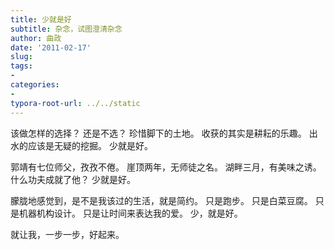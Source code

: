 ```yaml
---
title: 少就是好
subtitle: 杂念，试图澄清杂念
author: 曲政
date: '2011-02-17'
slug: 
tags:
- 
categories:
- 
typora-root-url: ../../static
---
```



该做怎样的选择？
还是不选？
珍惜脚下的土地。
收获的其实是耕耘的乐趣。
出水的应该是无疑的挖掘。
少就是好。

郭靖有七位师父，孜孜不倦。
崖顶两年，无师徒之名。
湖畔三月，有美味之诱。
什么功夫成就了他？
少就是好。

朦胧地感觉到，是不是我该过的生活，就是简约。
只是跑步。
只是白菜豆腐。
只是机器机构设计。
只是让时间来表达我的爱。
少，就是好。


就让我，一步一步，好起来。


